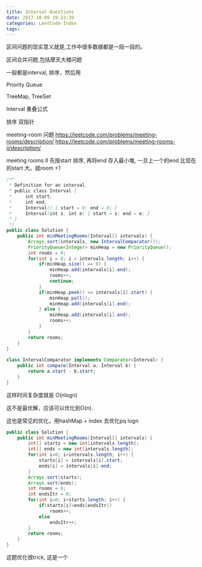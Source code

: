 ```yaml
---
title: Interval-Questions
date: 2017-10-09 19:23:39
categories: LeetCode-Index
tags:
---
```


区间问题的现实意义就是,工作中很多数据都是一段一段的。

区间合并问题,包括摩天大楼问题

一般都是interval, 排序，然后用

Priority Queue

TreeMap, TreeSet

Interval 重叠公式

排序 双指针


meeting-room 问题
https://leetcode.com/problems/meeting-rooms/description/
https://leetcode.com/problems/meeting-rooms-ii/description/

meeting rooms II
先按start 排序, 再将end 存入最小堆, 一旦上一个的end 比现在的start 大。就room +1

```java
/**
 * Definition for an interval.
 * public class Interval {
 *     int start;
 *     int end;
 *     Interval() { start = 0; end = 0; }
 *     Interval(int s, int e) { start = s; end = e; }
 * }
 */
public class Solution {  
    public int minMeetingRooms(Interval[] intervals) {  
        Arrays.sort(intervals, new IntervalComparator());  
        PriorityQueue<Integer> minHeap = new PriorityQueue();  
        int rooms = 0;  
        for(int i = 0; i < intervals.length; i++) {  
            if(minHeap.size() == 0) {  
                minHeap.add(intervals[i].end);  
                rooms++;  
                continue;  
            }  
            if(minHeap.peek() <= intervals[i].start) {  
                minHeap.poll();  
                minHeap.add(intervals[i].end);  
            } else {  
                minHeap.add(intervals[i].end);  
                rooms++;  
            }  
        }  
        return rooms;  
    }  
}  
  
class IntervalComparator implements Comparator<Interval> {  
    public int compare(Interval a, Interval b) {  
        return a.start - b.start;  
    }  
} 
```

这样时间复杂度就是 O(nlogn)

这不是最优解，应该可以优化到O(n).

这也是常见的优化，用hashMap + index 去优化pq logn

```java
public class Solution {
    public int minMeetingRooms(Interval[] intervals) {
        int[] starts = new int[intervals.length];
        int[] ends = new int[intervals.length];
        for(int i=0; i<intervals.length; i++) {
            starts[i] = intervals[i].start;
            ends[i] = intervals[i].end;
        }
        Arrays.sort(starts);
        Arrays.sort(ends);
        int rooms = 0;
        int endsItr = 0;
        for(int i=0; i<starts.length; i++) {
            if(starts[i]<ends[endsItr])
                rooms++;
            else
                endsItr++;
        }
        return rooms;
    }
}
```

这题优化很trick, 这是一个

